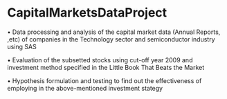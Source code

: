 # CapitalMarketsDataProject
• Data processing and analysis of the capital market data (Annual Reports, ,etc) of companies in the Technology sector and semiconductor industry using SAS

• Evaluation of the subsetted stocks using cut-off year 2009 and investment method specified in the Little Book That Beats the Market

• Hypothesis formulation and testing to find out the effectiveness of employing in the above-mentioned investment stategy

